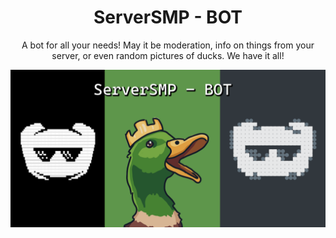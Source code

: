 <h1 align="center">ServerSMP - BOT</h1>

<p align="center">A bot for all your needs! May it be moderation, info on things from your server, or even random pictures of ducks. We have it all!</p>

<p align="center">
  <img src="https://raw.githubusercontent.com/ServerSMP-Github/BOT/web/img/banner-all.png" alt="BOT-logo">
</p>
